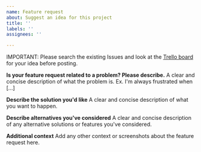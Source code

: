 ```yaml
---
name: Feature request
about: Suggest an idea for this project
title: ''
labels: ''
assignees: ''

---
```


IMPORTANT: Please search the existing Issues and look at the [Trello board](https://trello.com/b/sn3g9nOr/rundeck-development) for your idea before posting.

**Is your feature request related to a problem? Please describe.**
A clear and concise description of what the problem is. Ex. I'm always frustrated when [...]

**Describe the solution you'd like**
A clear and concise description of what you want to happen.

**Describe alternatives you've considered**
A clear and concise description of any alternative solutions or features you've considered.

**Additional context**
Add any other context or screenshots about the feature request here.
